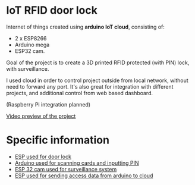 # IoT RFID door lock
Internet of things created using **arduino IoT cloud**, consisting of:
- 2 x ESP8266
- Arduino mega 
- ESP32 cam.

Goal of the project is to create a 3D printed RFID protected (with PIN) lock, with surveillance. 

I used cloud in order to control project outside from local network, without need to forward any port. It's also great for integration with different projects, and additional control from web based dashboard.

(Raspberry Pi integration planned)

[Video preview of the project](https://youtu.be/eg-zLX1jdIs)
# Specific information
- [ESP used for door lock](/Door%20lock%20ESP/Information.md)
- [Arduino used for scanning cards and inputting PIN](/Arduino%20UID%20scanner%20with%20PIN/Information.md)
- [ESP 32 cam used for surveillance system](/ESP32%20cam/Information.md)
- [ESP used for sending access data from arduino to cloud](/ESP%20communicating%20with%20arduino/Information.md)

